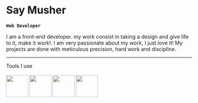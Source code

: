 # Say Musher

**`Web Developer`**

I am a front-end developer. my work consist in taking a design and give life to it, make it work!. I am very passionate about my work, I just love it! My projects are done with meticulous precision, hard work and discipline.

---

Tools I use </br>
</br>
<img align="left" width="60px" style="padding-right=20px;" src="https://cdn.jsdelivr.net/gh/devicons/devicon/icons/html5/html5-plain.svg" />
<img align="left" width="60px" style="padding-right=20px;" src="https://cdn.jsdelivr.net/gh/devicons/devicon/icons/css3/css3-plain.svg" />
<img align="left" width="60px" style="padding-right=20px;" src="https://cdn.jsdelivr.net/gh/devicons/devicon/icons/javascript/javascript-plain.svg">
<img align="left" width="60px" style="padding-right=20px;" src="https://cdn.jsdelivr.net/gh/devicons/devicon/icons/react/react-original.svg" />

#


                    
          


